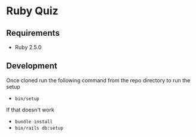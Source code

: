 # Ruby Quiz

## Requirements
* Ruby 2.5.0

## Development

Once cloned run the following command from the repo directory to run the setup

* `bin/setup`

If that doesn't work

* `bundle install`
* `bin/rails db:setup`

